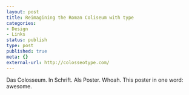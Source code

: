 ```yaml
---
layout: post
title: Reimagining the Roman Coliseum with type
categories:
- Design
- Links
status: publish
type: post
published: true
meta: {}
external-url: http://colosseotype.com/
---
```

Das Colosseum. In Schrift. Als Poster. Whoah.
<span class="en">This poster in one word: awesome.</span>
